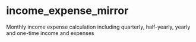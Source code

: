 # income_expense_mirror
Monthly income expense calculation including quarterly, half-yearly, yearly and one-time income and expenses
